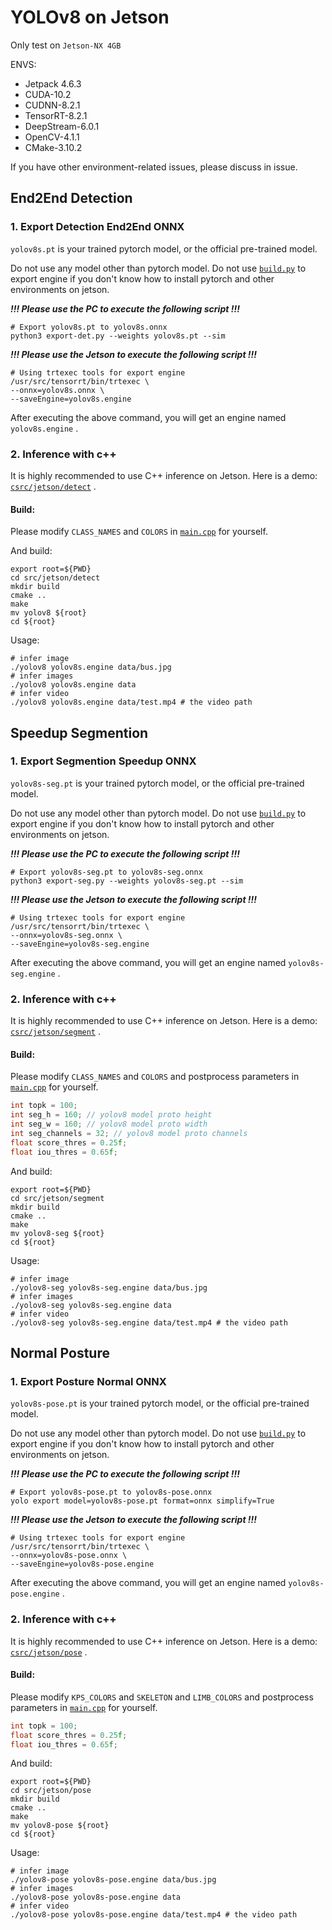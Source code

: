 # YOLOv8 on Jetson

Only test on `Jetson-NX 4GB`

ENVS:

- Jetpack 4.6.3
- CUDA-10.2
- CUDNN-8.2.1
- TensorRT-8.2.1
- DeepStream-6.0.1
- OpenCV-4.1.1
- CMake-3.10.2

If you have other environment-related issues, please discuss in issue.

## End2End Detection

### 1. Export Detection End2End ONNX

`yolov8s.pt` is your trained pytorch model, or the official pre-trained model.

Do not use any model other than pytorch model.
Do not use [`build.py`](../build.py) to export engine if you don't know how to install pytorch and other environments on
jetson.

***!!! Please use the PC to execute the following script !!!***

```shell
# Export yolov8s.pt to yolov8s.onnx
python3 export-det.py --weights yolov8s.pt --sim
```

***!!! Please use the Jetson to execute the following script !!!***

```shell
# Using trtexec tools for export engine
/usr/src/tensorrt/bin/trtexec \
--onnx=yolov8s.onnx \
--saveEngine=yolov8s.engine
```

After executing the above command, you will get an engine named `yolov8s.engine` .

### 2. Inference with c++

It is highly recommended to use C++ inference on Jetson.
Here is a demo: [`csrc/jetson/detect`](../csrc/jetson/detect) .

#### Build:

Please modify `CLASS_NAMES` and `COLORS` in [`main.cpp`](../csrc/jetson/detect/main.cpp) for yourself.

And build:

``` shell
export root=${PWD}
cd src/jetson/detect
mkdir build
cmake ..
make
mv yolov8 ${root}
cd ${root}
```

Usage:

``` shell
# infer image
./yolov8 yolov8s.engine data/bus.jpg
# infer images
./yolov8 yolov8s.engine data
# infer video
./yolov8 yolov8s.engine data/test.mp4 # the video path
```

## Speedup Segmention

### 1. Export Segmention Speedup ONNX

`yolov8s-seg.pt` is your trained pytorch model, or the official pre-trained model.

Do not use any model other than pytorch model.
Do not use [`build.py`](../build.py) to export engine if you don't know how to install pytorch and other environments on
jetson.

***!!! Please use the PC to execute the following script !!!***

```shell
# Export yolov8s-seg.pt to yolov8s-seg.onnx
python3 export-seg.py --weights yolov8s-seg.pt --sim
```

***!!! Please use the Jetson to execute the following script !!!***

```shell
# Using trtexec tools for export engine
/usr/src/tensorrt/bin/trtexec \
--onnx=yolov8s-seg.onnx \
--saveEngine=yolov8s-seg.engine
```

After executing the above command, you will get an engine named `yolov8s-seg.engine` .

### 2. Inference with c++

It is highly recommended to use C++ inference on Jetson.
Here is a demo: [`csrc/jetson/segment`](../csrc/jetson/segment) .

#### Build:

Please modify `CLASS_NAMES` and `COLORS` and postprocess parameters in [`main.cpp`](../csrc/jetson/segment/main.cpp) for
yourself.

```c++
int topk = 100;
int seg_h = 160; // yolov8 model proto height
int seg_w = 160; // yolov8 model proto width
int seg_channels = 32; // yolov8 model proto channels
float score_thres = 0.25f;
float iou_thres = 0.65f;
```

And build:

``` shell
export root=${PWD}
cd src/jetson/segment
mkdir build
cmake ..
make
mv yolov8-seg ${root}
cd ${root}
```

Usage:

``` shell
# infer image
./yolov8-seg yolov8s-seg.engine data/bus.jpg
# infer images
./yolov8-seg yolov8s-seg.engine data
# infer video
./yolov8-seg yolov8s-seg.engine data/test.mp4 # the video path
```

## Normal Posture

### 1. Export Posture Normal ONNX

`yolov8s-pose.pt` is your trained pytorch model, or the official pre-trained model.

Do not use any model other than pytorch model.
Do not use [`build.py`](../build.py) to export engine if you don't know how to install pytorch and other environments on
jetson.

***!!! Please use the PC to execute the following script !!!***

```shell
# Export yolov8s-pose.pt to yolov8s-pose.onnx
yolo export model=yolov8s-pose.pt format=onnx simplify=True
```

***!!! Please use the Jetson to execute the following script !!!***

```shell
# Using trtexec tools for export engine
/usr/src/tensorrt/bin/trtexec \
--onnx=yolov8s-pose.onnx \
--saveEngine=yolov8s-pose.engine
```

After executing the above command, you will get an engine named `yolov8s-pose.engine` .

### 2. Inference with c++

It is highly recommended to use C++ inference on Jetson.
Here is a demo: [`csrc/jetson/pose`](../csrc/jetson/pose) .

#### Build:

Please modify `KPS_COLORS` and `SKELETON` and `LIMB_COLORS` and postprocess parameters
in [`main.cpp`](../csrc/jetson/pose/main.cpp) for yourself.

```c++
int topk = 100;
float score_thres = 0.25f;
float iou_thres = 0.65f;
```

And build:

``` shell
export root=${PWD}
cd src/jetson/pose
mkdir build
cmake ..
make
mv yolov8-pose ${root}
cd ${root}
```

Usage:

``` shell
# infer image
./yolov8-pose yolov8s-pose.engine data/bus.jpg
# infer images
./yolov8-pose yolov8s-pose.engine data
# infer video
./yolov8-pose yolov8s-pose.engine data/test.mp4 # the video path
```
